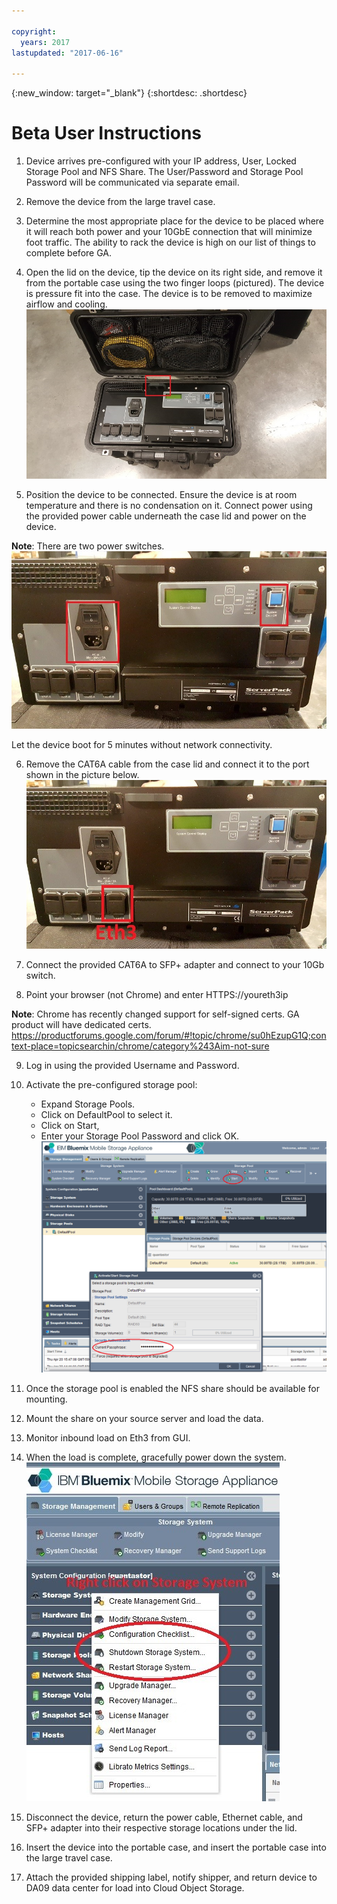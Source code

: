 ```yaml
---

copyright:
  years: 2017
lastupdated: "2017-06-16"

---
```

{:new_window: target="_blank"}
{:shortdesc: .shortdesc}

# Beta User Instructions


1.	Device arrives pre-configured with your IP address, User, Locked Storage Pool and NFS Share.  The User/Password and Storage Pool Password will be communicated via separate email.

2.	Remove the device from the large travel case.

3.	Determine the most appropriate place for the device to be placed where it will reach both power and your 10GbE connection that will minimize foot traffic.  The ability to rack the device is high on our list of things to complete before GA.

4.	Open the lid on the device, tip the device on its right side, and remove it from the portable case using the two finger loops (pictured).  The device is pressure fit into the case.  The device is to be removed to maximize airflow and cooling.
    ![Top of Device](/images/UserGuide1.png)

5.	Position the device to be connected.  Ensure the device is at room temperature and there is no condensation on it. Connect power using the provided power cable underneath the case lid and power on the device. 

  **Note**: There are two power switches. 
  ![Power switches](/images/UserGuide2.jpg) 
  
  Let the device boot for 5 minutes without network connectivity.
 
6.	Remove the CAT6A cable from the case lid and connect it to the port shown in the picture below.
    ![](/images/UserGuide3.jpg)
    

7.	Connect the provided CAT6A to SFP+ adapter and connect to your 10Gb switch.

8.	Point your browser (not Chrome) and enter HTTPS://youreth3ip  

  **Note**: Chrome has recently changed support for self-signed certs. GA product will have dedicated certs. https://productforums.google.com/forum/#!topic/chrome/su0hEzupG1Q;context-place=topicsearchin/chrome/category%243Aim-not-sure

9.	Log in using the provided Username and Password.

10.	Activate the pre-configured storage pool:
    - Expand Storage Pools.
    - Click on DefaultPool to select it. 
    - Click on Start, 
    - Enter your Storage Pool Password and click OK. 
    ![Activate Storage Pool](/images/UserGuide4.png)
    

11.	Once the storage pool is enabled the NFS share should be available for mounting.

12.	Mount the share on your source server and load the data.

13.	Monitor inbound load on Eth3 from GUI.

14.	When the load is complete, gracefully power down the system.  
    ![Right Click on Storage Systems and select Shutdown Storage System...](/images/UserGuide5.jpg)
 
15.	Disconnect the device, return the power cable, Ethernet cable, and SFP+ adapter into their respective storage locations under the lid.  

16.	Insert the device into the portable case, and insert the portable case into the large travel case.

17.	Attach the provided shipping label, notify shipper, and return device to DA09 data center for load into Cloud Object Storage.
